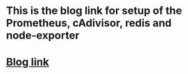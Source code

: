 # This is the blog link for setup of the Prometheus, cAdivisor, redis and node-exporter

# [Blog link](https://devxblog.hashnode.dev/simplified-setup-prometheus-cadvisor-redis-and-node-exporter)
